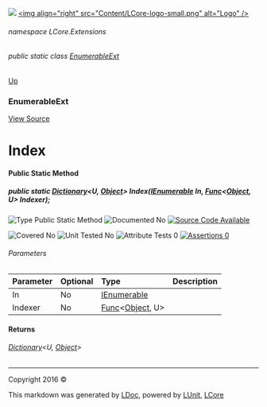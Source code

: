 ![](Content/LCore-banner-small.png "")
[&lt;img align=&quot;right&quot; src=&quot;Content/LCore-logo-small.png&quot; alt=&quot;Logo&quot; /&gt;](../README.md)

###### namespace LCore.Extensions

###### public static class [EnumerableExt](docs/EnumerableExt.md)
[Up](docs/EnumerableExt.md)

### EnumerableExt
[View Source](Extensions/Reference%20Types/EnumerableExt.cs)

# Index

#### Public Static Method

##### public static <a href="https://msdn.microsoft.com/en-us/library/xfhwa508.aspx" alt="" target="_blank">Dictionary</a>&lt;U, <a href="https://msdn.microsoft.com/en-us/library/system.object.aspx" alt="">Object</a>&gt; Index(<a href="https://msdn.microsoft.com/en-us/library/system.collections.ienumerable.aspx" alt="">IEnumerable</a> In, <a href="https://msdn.microsoft.com/en-us/library/bb549151.aspx" alt="" target="_blank">Func</a>&lt;<a href="https://msdn.microsoft.com/en-us/library/system.object.aspx" alt="">Object</a>, U&gt; Indexer);

![Type Public Static Method](http://b.repl.ca/v1/Type-Public%20Static%20Method-blue.png "")     ![Documented No](http://b.repl.ca/v1/Documented-No-red.png "") [![Source Code Available](http://b.repl.ca/v1/Source%20Code-Available-brightgreen.png "")](Extensions/Reference%20Types/EnumerableExt.cs#L)

![Covered No](http://b.repl.ca/v1/Covered-No-red.png "") ![Unit Tested No](http://b.repl.ca/v1/Unit%20Tested-No-lightgrey.png "") ![Attribute Tests 0](http://b.repl.ca/v1/Attribute%20Tests-0-lightgrey.png "") [![Assertions 0](http://b.repl.ca/v1/Assertions-0-lightgrey.png "")](Extensions/Reference%20Types/EnumerableExt.cs)

###### Parameters

Parameter | Optional | Type | Description
:---  | :---  | :---  | :--- 
In | No | [IEnumerable](https://msdn.microsoft.com/en-us/library/system.collections.ienumerable.aspx) | 
Indexer | No | <a href="https://msdn.microsoft.com/en-us/library/bb549151.aspx" alt="" target="_blank">Func</a>&lt;[Object](https://msdn.microsoft.com/en-us/library/system.object.aspx), U&gt; | 


#### Returns

###### <a href="https://msdn.microsoft.com/en-us/library/xfhwa508.aspx" alt="" target="_blank">Dictionary</a>&lt;U, [Object](https://msdn.microsoft.com/en-us/library/system.object.aspx)&gt;



---

Copyright 2016 &copy; [](../README.md) [](../TableOfContents.md)

This markdown was generated by [LDoc](https://github.com/CodeSingularity/LDoc), powered by [LUnit](https://github.com/CodeSingularity/LUnit), [LCore](https://github.com/CodeSingularity/LCore)
